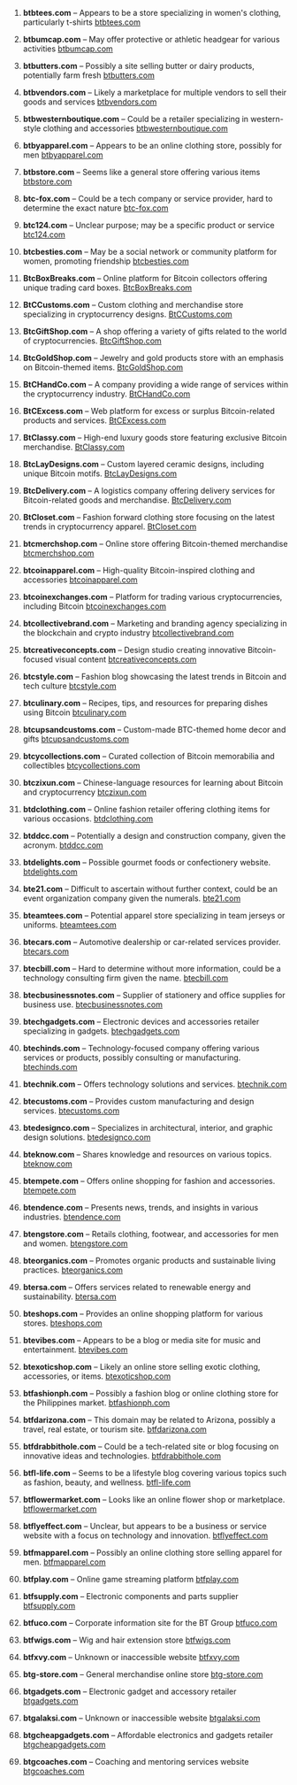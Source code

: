 1. **btbtees.com** – Appears to be a store specializing in women's clothing, particularly t-shirts [btbtees.com](http://btbtees.com)
2. **btbumcap.com** – May offer protective or athletic headgear for various activities [btbumcap.com](http://btbumcap.com)
3. **btbutters.com** – Possibly a site selling butter or dairy products, potentially farm fresh [btbutters.com](http://btbutters.com)
4. **btbvendors.com** – Likely a marketplace for multiple vendors to sell their goods and services [btbvendors.com](http://btbvendors.com)
5. **btbwesternboutique.com** – Could be a retailer specializing in western-style clothing and accessories [btbwesternboutique.com](http://btbwesternboutique.com)
6. **btbyapparel.com** – Appears to be an online clothing store, possibly for men [btbyapparel.com](http://btbyapparel.com)
7. **btbstore.com** – Seems like a general store offering various items [btbstore.com](http://btbstore.com)
8. **btc-fox.com** – Could be a tech company or service provider, hard to determine the exact nature [btc-fox.com](http://btc-fox.com)
9. **btc124.com** – Unclear purpose; may be a specific product or service [btc124.com](http://btc124.com)
10. **btcbesties.com** – May be a social network or community platform for women, promoting friendship [btcbesties.com](http://btcbesties.com)

11. **BtcBoxBreaks.com** – Online platform for Bitcoin collectors offering unique trading card boxes. [BtcBoxBreaks.com](http://BtcBoxBreaks.com)
12. **BtCCustoms.com** – Custom clothing and merchandise store specializing in cryptocurrency designs. [BtCCustoms.com](http://BtCCustoms.com)
13. **BtcGiftShop.com** – A shop offering a variety of gifts related to the world of cryptocurrencies. [BtcGiftShop.com](http://BtcGiftShop.com)
14. **BtcGoldShop.com** – Jewelry and gold products store with an emphasis on Bitcoin-themed items. [BtcGoldShop.com](http://BtcGoldShop.com)
15. **BtCHandCo.com** – A company providing a wide range of services within the cryptocurrency industry. [BtCHandCo.com](http://BtCHandCo.com)
16. **BtCExcess.com** – Web platform for excess or surplus Bitcoin-related products and services. [BtCExcess.com](http://BtCExcess.com)
17. **BtClassy.com** – High-end luxury goods store featuring exclusive Bitcoin merchandise. [BtClassy.com](http://BtClassy.com)
18. **BtcLayDesigns.com** – Custom layered ceramic designs, including unique Bitcoin motifs. [BtcLayDesigns.com](http://BtcLayDesigns.com)
19. **BtcDelivery.com** – A logistics company offering delivery services for Bitcoin-related goods and merchandise. [BtcDelivery.com](http://BtcDelivery.com)
20. **BtCloset.com** – Fashion forward clothing store focusing on the latest trends in cryptocurrency apparel. [BtCloset.com](http://BtCloset.com)

21. **btcmerchshop.com** – Online store offering Bitcoin-themed merchandise [btcmerchshop.com](http://btcmerchshop.com)
22. **btcoinapparel.com** – High-quality Bitcoin-inspired clothing and accessories [btcoinapparel.com](http://btcoinapparel.com)
23. **btcoinexchanges.com** – Platform for trading various cryptocurrencies, including Bitcoin [btcoinexchanges.com](http://btcoinexchanges.com)
24. **btcollectivebrand.com** – Marketing and branding agency specializing in the blockchain and crypto industry [btcollectivebrand.com](http://btcollectivebrand.com)
25. **btcreativeconcepts.com** – Design studio creating innovative Bitcoin-focused visual content [btcreativeconcepts.com](http://btcreativeconcepts.com)
26. **btcstyle.com** – Fashion blog showcasing the latest trends in Bitcoin and tech culture [btcstyle.com](http://btcstyle.com)
27. **btculinary.com** – Recipes, tips, and resources for preparing dishes using Bitcoin [btculinary.com](http://btculinary.com)
28. **btcupsandcustoms.com** – Custom-made BTC-themed home decor and gifts [btcupsandcustoms.com](http://btcupsandcustoms.com)
29. **btcycollections.com** – Curated collection of Bitcoin memorabilia and collectibles [btcycollections.com](http://btcycollections.com)
30. **btczixun.com** – Chinese-language resources for learning about Bitcoin and cryptocurrency [btczixun.com](http://btczixun.com)

31. **btdclothing.com** – Online fashion retailer offering clothing items for various occasions. [btdclothing.com](http://btdclothing.com)

32. **btddcc.com** – Potentially a design and construction company, given the acronym. [btddcc.com](http://btddcc.com)

33. **btdelights.com** – Possible gourmet foods or confectionery website. [btdelights.com](http://btdelights.com)

34. **bte21.com** – Difficult to ascertain without further context, could be an event organization company given the numerals. [bte21.com](http://bte21.com)

35. **bteamtees.com** – Potential apparel store specializing in team jerseys or uniforms. [bteamtees.com](http://bteamtees.com)

36. **btecars.com** – Automotive dealership or car-related services provider. [btecars.com](http://btecars.com)

37. **btecbill.com** – Hard to determine without more information, could be a technology consulting firm given the name. [btecbill.com](http://btecbill.com)

38. **btecbusinessnotes.com** – Supplier of stationery and office supplies for business use. [btecbusinessnotes.com](http://btecbusinessnotes.com)

39. **btechgadgets.com** – Electronic devices and accessories retailer specializing in gadgets. [btechgadgets.com](http://btechgadgets.com)

40. **btechinds.com** – Technology-focused company offering various services or products, possibly consulting or manufacturing. [btechinds.com](http://btechinds.com)

41. **btechnik.com** – Offers technology solutions and services. [btechnik.com](http://btechnik.com)

42. **btecustoms.com** – Provides custom manufacturing and design services. [btecustoms.com](http://btecustoms.com)

43. **btedesignco.com** – Specializes in architectural, interior, and graphic design solutions. [btedesignco.com](http://btedesignco.com)

44. **bteknow.com** – Shares knowledge and resources on various topics. [bteknow.com](http://bteknow.com)

45. **btempete.com** – Offers online shopping for fashion and accessories. [btempete.com](http://btempete.com)

46. **btendence.com** – Presents news, trends, and insights in various industries. [btendence.com](http://btendence.com)

47. **btengstore.com** – Retails clothing, footwear, and accessories for men and women. [btengstore.com](http://btengstore.com)

48. **bteorganics.com** – Promotes organic products and sustainable living practices. [bteorganics.com](http://bteorganics.com)

49. **btersa.com** – Offers services related to renewable energy and sustainability. [btersa.com](http://btersa.com)

50. **bteshops.com** – Provides an online shopping platform for various stores. [bteshops.com](http://bteshops.com)

51. **btevibes.com** – Appears to be a blog or media site for music and entertainment. [btevibes.com](http://btevibes.com)
52. **btexoticshop.com** – Likely an online store selling exotic clothing, accessories, or items. [btexoticshop.com](http://btexoticshop.com)
53. **btfashionph.com** – Possibly a fashion blog or online clothing store for the Philippines market. [btfashionph.com](http://btfashionph.com)
54. **btfdarizona.com** – This domain may be related to Arizona, possibly a travel, real estate, or tourism site. [btfdarizona.com](http://btfdarizona.com)
55. **btfdrabbithole.com** – Could be a tech-related site or blog focusing on innovative ideas and technologies. [btfdrabbithole.com](http://btfdrabbithole.com)
56. **btfl-life.com** – Seems to be a lifestyle blog covering various topics such as fashion, beauty, and wellness. [btfl-life.com](http://btfl-life.com)
57. **btflowermarket.com** – Looks like an online flower shop or marketplace. [btflowermarket.com](http://btflowermarket.com)
58. **btflyeffect.com** – Unclear, but appears to be a business or service website with a focus on technology and innovation. [btflyeffect.com](http://btflyeffect.com)
59. **btfmapparel.com** – Possibly an online clothing store selling apparel for men. [btfmapparel.com](http://btfmapparel.com)

60. **btfplay.com** – Online game streaming platform [btfplay.com](http://btfplay.com)
61. **btfsupply.com** – Electronic components and parts supplier [btfsupply.com](http://btfsupply.com)
62. **btfuco.com** – Corporate information site for the BT Group [btfuco.com](http://btfuco.com)
63. **btfwigs.com** – Wig and hair extension store [btfwigs.com](http://btfwigs.com)
64. **btfxvy.com** – Unknown or inaccessible website [btfxvy.com](http://btfxvy.com)
65. **btg-store.com** – General merchandise online store [btg-store.com](http://btg-store.com)
66. **btgadgets.com** – Electronic gadget and accessory retailer [btgadgets.com](http://btgadgets.com)
67. **btgalaksi.com** – Unknown or inaccessible website [btgalaksi.com](http://btgalaksi.com)
68. **btgcheapgadgets.com** – Affordable electronics and gadgets retailer [btgcheapgadgets.com](http://btgcheapgadgets.com)
69. **btgcoaches.com** – Coaching and mentoring services website [btgcoaches.com](http://btgcoaches.com)
